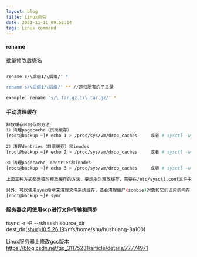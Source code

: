 ```yaml
---
layout: blog
title: Linux命令
date: 2021-11-11 09:52:14
tags: Linux command
---
```


#### rename

批量修改后缀名
```bash

rename s/\后缀1/\后缀/' *

rename s/\后缀1/\后缀/' ** //递归所有的子目录

example: rename 's/\.tar.gz.1/\.tar.gz/' *
```

#### 手动清理缓存
```bash
释放缓存区内存的方法
1）清理pagecache（页面缓存）
[root@backup ~]# echo 1 > /proc/sys/vm/drop_caches     或者 # sysctl -w vm.drop_caches=1
 
2）清理dentries（目录缓存）和inodes
[root@backup ~]# echo 2 > /proc/sys/vm/drop_caches     或者 # sysctl -w vm.drop_caches=2
 
3）清理pagecache、dentries和inodes
[root@backup ~]# echo 3 > /proc/sys/vm/drop_caches     或者 # sysctl -w vm.drop_caches=3
　
上面三种方式都是临时释放缓存的方法，要想永久释放缓存，需要在/etc/sysctl.conf文件中配置：vm.drop_caches=1/2/3，然后sysctl -p生效即可！
 
另外，可以使用sync命令来清理文件系统缓存，还会清理僵尸(zombie)对象和它们占用的内存
[root@backup ~]# sync
```

#### 服务器之间使用scp进行文件传输和同步
rsync -r -P --rsh=ssh source_dir dest_dir(shu@10.5.26.19:/nfs/home/shu/hushuang-8a100)


Linux服务器上修改gcc版本
https://blog.csdn.net/qq_31175231/article/details/77774971



